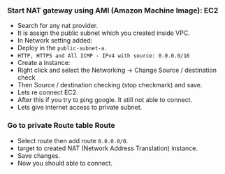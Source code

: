 ### Start NAT gateway using AMI (Amazon Machine Image): EC2

- Search for any nat provider.
- It is assign the public subnet which you created inside VPC.
- In Network setting added:
- Deploy in the ```public-subnet-a```.
- ```HTTP, HTTPS and All ICMP - IPv4 with source: 0.0.0.0/16```
- Create a instance:
- Right click and select the Networking -> Change Source / destination check
- Then Source / destination checking (stop checkmark) and save.
- Lets re connect EC2.
- After this if you try to ping google. It still not able to connect.
- Lets give internet access to private subnet.

### Go to private Route table Route

- Select route then add route ```0.0.0.0/0```.
- target to created NAT (Network Address Translation) instance.
- Save changes.
- Now you should able to connect.
